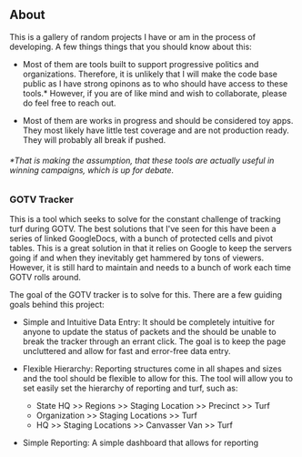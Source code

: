 ## About

This is a gallery of random projects I have or am in the process of developing. A few things things that you should know about this:

- Most of them are tools built to support progressive politics and organizations. Therefore, it is unlikely that I will make the code base public as I have strong opinons as to who should have access to these tools.* However, if you are of like mind and wish to collaborate, please do feel free to reach out.

- Most of them are works in progress and should be considered toy apps. They most likely have little test coverage and are not production ready. They will probably all break if pushed.

###### **That is making the assumption, that these tools are actually useful in winning campaigns, which is up for debate.*

### GOTV Tracker
This is a tool which seeks to solve for the constant challenge of tracking turf during GOTV. The best solutions that I've seen for this have been a series of linked GoogleDocs, with a bunch of protected cells and pivot tables. This is a great solution in that it relies on Google to keep the servers going if and when they inevitably get hammered by tons of viewers. However, it is still hard to maintain and needs to a bunch of work each time GOTV rolls around.

The goal of the GOTV tracker is to solve for this. There are a few guiding goals behind this project:

- Simple and Intuitive Data Entry: It should be completely intuitive for anyone to update the status of packets and the should be unable to break the tracker through an errant click. The goal is to keep the page uncluttered and allow for fast and error-free data entry.

- Flexible Hierarchy: Reporting structures come in all shapes and sizes and the tool should be flexible to allow for this. The tool will allow you to set easily set the hierarchy of reporting and turf, such as:
  - State HQ >> Regions >> Staging Location >> Precinct >> Turf
  - Organization >> Staging Locations >> Turf
  - HQ >> Staging Locations >> Canvasser Van >> Turf


- Simple Reporting: A simple dashboard that allows for reporting 

